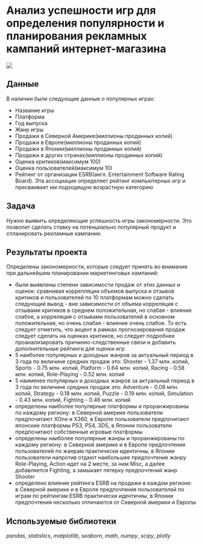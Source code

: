 # Анализ успешности игр для определения популярности и планирования рекламных кампаний интернет-магазина

![](https://img.shields.io/badge/status-completed-green])

## Данные

В наличии были следующие данные о популярных играх:
- Название игры
- Платформа
- Год выпуска
- Жанр игры
- Продажи в Северной Америке(миллионы проданных копий)
- Продажи в Европе(миллионы проданных копий)
- Продажи в Японии(миллионы проданных копий)
- Продажи в других странах(миллионы проданных копий)
- Оценка критиков(максимум 100)
- Оценка пользователей(максимум 10)
- Рейтинг от организации ESRB(англ. Entertainment Software Rating Board). Эта ассоциация определяет рейтинг компьютерных игр и присваивает им подходящую возрастную категорию

## Задача

Нужно выявить определяющие успешность игры закономерности. Это позволит сделать ставку на потенциально популярный продукт и спланировать рекламные кампании.

## Результаты проекта

Определены закономерности, которые следует принять во внимание при дальнейшем планировании маркетинговых кампаний:
- были выявлены степени зависимости продаж от этих данных и оценок: сравнивая коррелляции объемов выпуска и отзывов критиков и пользователей по 10 платформам можно сделать следующий вывод - вне зависимости от объема корреляция с отзывами критиков в среднем положительная, но слабая - влияние слабое, а корреляция с отзывами пользователей в основном положительная, но очень слабая - влияние очень слабое. То есть следует отметить, что акцент в рамках прогнозирования продаж следует сделать на оценках критиков, но следует подробнее проанализировать причинно-следственные связи и добавить дополнительные рейтинги для оценки игр
- 5 наиболее популярных и доходных жанров за актуальный период в 3 года по величине средних продаж это: Shooter - 1.37 млн. копий, Sports - 0.75 млн. копий, Platform - 0.64 млн. копий, Racing - 0.58 млн. копий, Role-Playing - 0.52 млн. копий
- 5 наименее популярных и доходных жанров за актуальный период в 3 года по величине средних продаж это: Adventure - 0.08 млн. копий, Strategy - 0.18 млн. копий, Puzzle - 0.19 млн. копий, Simulation - 0.43 млн. копий, Fighting - 0.46 млн. копий
- определены наиболее популярные платформы и проранжированы по каждому региону: в Северной америке пользователи предпочитают XOne и X360, в Европе пользователи предпочитают японские платформы PS3, PS4, 3DS, в Японии пользователи предпочитают собственные игровые платформы
- определены наиболее популярные жанры и проранжированы по каждому региону: в Северной америке и в Европе предпочтения пользователей по жанрам практически идентичны, в Японии пользователи напротив отдают наибольшее предпочтение жанру Role-Playing, Action идет на 2 месте, за ним Misc, а далее добавляется Fighting, а замыкает пятерку предпочтений жанр Shooter
- определено влияние рейтинга ESRB на продажи в каждом регионе: в Северной америке и в Европе предпочтения пользователей по играм по рейтингам ESRB практически идентичны, в Японии предпочтения несколько отличаются от Северной америки и Европы

## Используемые библиотеки
*pandas*, *statistics*, *matplotlib*, *seaborn*, *math*, *numpy*, *scipy*, *plotly*

